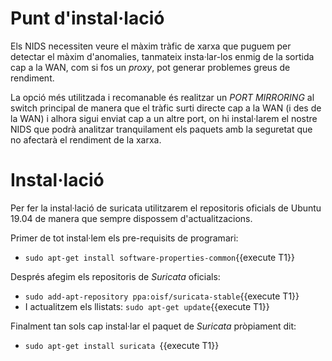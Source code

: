 # Punt d'instal·lació
Els NIDS necessiten veure el màxim tràfic de xarxa que puguem per detectar el màxim d'anomalies, tanmateix insta·lar-los enmig de la sortida cap a la WAN, com si fos un *proxy*, pot generar problemes greus de rendiment.

La opció més utilitzada i recomanable és realitzar un *PORT MIRRORING* al switch principal de manera que el tràfic surti directe cap a la WAN (i des de la WAN) i alhora sigui enviat cap a un altre port, on hi instal·larem el nostre NIDS que podrà analitzar tranquilament els paquets amb la seguretat que no afectarà el rendiment de la xarxa.

# Instal·lació
Per fer la instal·lació de suricata utilitzarem el repositoris oficials de Ubuntu 19.04 de manera que sempre dispossem d'actualitzacions.

Primer de tot instal·lem els pre-requisits de programari:
- `sudo apt-get install software-properties-common`{{execute T1}}

Després afegim els repositoris de *Suricata* oficials:
- `sudo add-apt-repository ppa:oisf/suricata-stable`{{execute T1}}
- I actualitzem els llistats: `sudo apt-get update`{{execute T1}}

Finalment tan sols cap instal·lar el paquet de *Suricata* pròpiament dit:
- `sudo apt-get install suricata `{{execute T1}}
